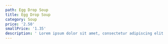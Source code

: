 ```yaml
---
path: Egg Drop Soup
title: Egg Drop Soup
category: Soup
price: '2.50'
smallPrice: '1.35'
description: ' Lorem ipsum dolor sit amet, consectetur adipiscing elit.'
---
```


